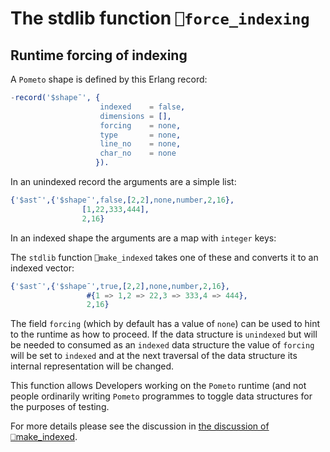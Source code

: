 # The stdlib function `⎕force_indexing`

## Runtime forcing of indexing

A `Pometo` shape is defined by this Erlang record:

```erlang
-record('$shape¯', {
                    indexed    = false,
                    dimensions = [],
                    forcing    = none,
                    type       = none,
                    line_no    = none,
                    char_no    = none
                   }).
```

In an unindexed record the arguments are a simple list:

```erlang
{'$ast¯',{'$shape¯',false,[2,2],none,number,2,16},
                [1,22,333,444],
                2,16}
```

In an indexed shape the arguments are a map with `integer` keys:

The `stdlib` function `⎕make_indexed` takes one of these and converts it to an indexed vector:

```erlang
{'$ast¯',{'$shape¯',true,[2,2],none,number,2,16},
                 #{1 => 1,2 => 22,3 => 333,4 => 444},
                 2,16}
```

The field `forcing` (which by default has a value of `none`) can be used to hint to the runtime as how to proceed. If the data structure is `unindexed` but will be needed to consumed as an `indexed` data structure the value of `forcing` will be set to `indexed` and at the next traversal of the data structure its internal representation will be changed.

This function allows Developers working on the `Pometo` runtime (and not people ordinarily writing `Pometo` programmes to toggle data structures for the purposes of testing.

For more details please see the discussion in [the discussion of ⎕make_indexed](../stdlib_make_indexed_function.html).